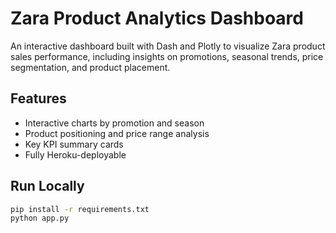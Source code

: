 # Zara Product Analytics Dashboard

An interactive dashboard built with Dash and Plotly to visualize Zara product sales performance, including insights on promotions, seasonal trends, price segmentation, and product placement.

## Features
- Interactive charts by promotion and season
- Product positioning and price range analysis
- Key KPI summary cards
- Fully Heroku-deployable

## Run Locally

```bash
pip install -r requirements.txt
python app.py
```
